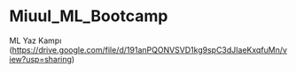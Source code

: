 # Miuul_ML_Bootcamp
ML Yaz Kampı
(https://drive.google.com/file/d/191anPQONVSVD1kg9spC3dJIaeKxqfuMn/view?usp=sharing)
